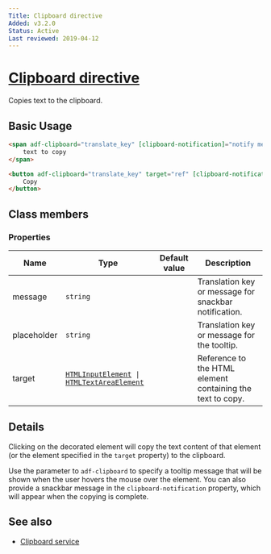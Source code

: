 ```yaml
---
Title: Clipboard directive
Added: v3.2.0
Status: Active
Last reviewed: 2019-04-12
---
```


# [Clipboard directive](../../../lib/core/clipboard/clipboard.directive.ts "Defined in clipboard.directive.ts")

Copies text to the clipboard.

## Basic Usage

```html
<span adf-clipboard="translate_key" [clipboard-notification]="notify message">
    text to copy
</span>

<button adf-clipboard="translate_key" target="ref" [clipboard-notification]="notify message">
    Copy
</button>
```

## Class members

### Properties

| Name        | Type                                                                                                                                                                                         | Default value | Description                                                |
| ----------- | -------------------------------------------------------------------------------------------------------------------------------------------------------------------------------------------- | ------------- | ---------------------------------------------------------- |
| message     | `string`                                                                                                                                                                                     |               | Translation key or message for snackbar notification.      |
| placeholder | `string`                                                                                                                                                                                     |               | Translation key or message for the tooltip.                |
| target      | [`HTMLInputElement`](https://developer.mozilla.org/en-US/docs/Web/API/HTMLInputElement)`  \|  `[`HTMLTextAreaElement`](https://developer.mozilla.org/en-US/docs/Web/API/HTMLTextAreaElement) |               | Reference to the HTML element containing the text to copy. |

## Details

Clicking on the decorated element will copy the text content of that element (or the
element specified in the `target` property) to the clipboard.

Use the parameter to `adf-clipboard` to specify a tooltip message that will be shown when
the user hovers the mouse over the element. You can also provide a snackbar message in the
`clipboard-notification` property, which will appear when the copying is complete.

## See also

-   [Clipboard service](../../core/services/clipboard.service.md)
